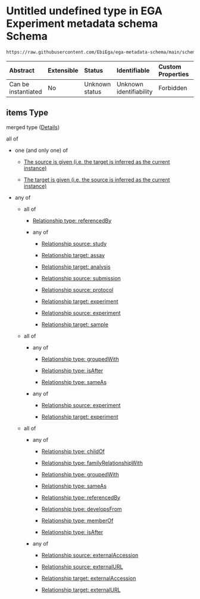 # Untitled undefined type in EGA Experiment metadata schema Schema

```txt
https://raw.githubusercontent.com/EbiEga/ega-metadata-schema/main/schemas/EGA.experiment.json#/properties/experimentRelationships/items
```



| Abstract            | Extensible | Status         | Identifiable            | Custom Properties | Additional Properties | Access Restrictions | Defined In                                                                           |
| :------------------ | :--------- | :------------- | :---------------------- | :---------------- | :-------------------- | :------------------ | :----------------------------------------------------------------------------------- |
| Can be instantiated | No         | Unknown status | Unknown identifiability | Forbidden         | Allowed               | none                | [EGA.experiment.json\*](../../../schemas/EGA.experiment.json "open original schema") |

## items Type

merged type ([Details](ega-1-properties-experiment-relationships-items.md))

all of

* one (and only one) of

  * [The source is given (i.e. the target is inferred as the current instance)](ega-4-defs-ega-relationships-object-oneof-the-source-is-given-ie-the-target-is-inferred-as-the-current-instance.md "check type definition")

  * [The target is given (i.e. the source is inferred as the current instance)](ega-4-defs-ega-relationships-object-oneof-the-target-is-given-ie-the-source-is-inferred-as-the-current-instance.md "check type definition")

* any of

  * all of

    * [Relationship type: referencedBy](ega-4-defs-relationship-type-referencedby.md "check type definition")

    * any of

      * [Relationship source: study](ega-4-defs-relationship-source-study.md "check type definition")

      * [Relationship target: assay](ega-4-defs-relationship-target-assay.md "check type definition")

      * [Relationship target: analysis](ega-4-defs-relationship-target-analysis.md "check type definition")

      * [Relationship source: submission](ega-4-defs-relationship-source-submission.md "check type definition")

      * [Relationship source: protocol](ega-4-defs-relationship-source-protocol.md "check type definition")

      * [Relationship target: experiment](ega-4-defs-relationship-target-experiment.md "check type definition")

      * [Relationship source: experiment](ega-4-defs-relationship-source-experiment.md "check type definition")

      * [Relationship target: sample](ega-4-defs-relationship-target-sample.md "check type definition")

  * all of

    * any of

      * [Relationship type: groupedWith](ega-4-defs-relationship-type-groupedwith.md "check type definition")

      * [Relationship type: isAfter](ega-4-defs-relationship-type-isafter.md "check type definition")

      * [Relationship type: sameAs](ega-4-defs-relationship-type-sameas.md "check type definition")

    * any of

      * [Relationship source: experiment](ega-4-defs-relationship-source-experiment.md "check type definition")

      * [Relationship target: experiment](ega-4-defs-relationship-target-experiment.md "check type definition")

  * all of

    * any of

      * [Relationship type: childOf](ega-4-defs-relationship-type-childof.md "check type definition")

      * [Relationship type: familyRelationshipWith](ega-4-defs-relationship-type-familyrelationshipwith.md "check type definition")

      * [Relationship type: groupedWith](ega-4-defs-relationship-type-groupedwith.md "check type definition")

      * [Relationship type: sameAs](ega-4-defs-relationship-type-sameas.md "check type definition")

      * [Relationship type: referencedBy](ega-4-defs-relationship-type-referencedby.md "check type definition")

      * [Relationship type: developsFrom](ega-4-defs-relationship-type-developsfrom.md "check type definition")

      * [Relationship type: memberOf](ega-4-defs-relationship-type-memberof.md "check type definition")

      * [Relationship type: isAfter](ega-4-defs-relationship-type-isafter.md "check type definition")

    * any of

      * [Relationship source: externalAccession](ega-4-defs-relationship-source-externalaccession.md "check type definition")

      * [Relationship source: externalURL](ega-4-defs-relationship-source-externalurl.md "check type definition")

      * [Relationship target: externalAccession](ega-4-defs-relationship-target-externalaccession.md "check type definition")

      * [Relationship target: externalURL](ega-4-defs-relationship-target-externalurl.md "check type definition")

